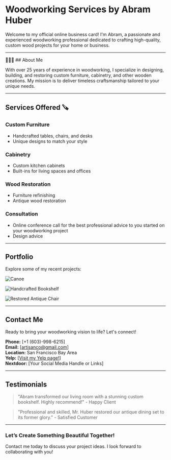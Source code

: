 # Woodworking Services by Abram Huber

Welcome to my official online business card! I'm Abram, a passionate and experienced woodworking professional dedicated to crafting high-quality, custom wood projects for your home or business.

---

👨🏻‍💼 ## About Me

With over 25 years of experience in woodworking, I specialize in designing, building, and restoring custom furniture, cabinetry, and other wooden creations. My mission is to deliver timeless craftsmanship tailored to your unique needs.

---

## Services Offered 🪚

### Custom Furniture
- Handcrafted tables, chairs, and desks
- Unique designs to match your style

### Cabinetry
- Custom kitchen cabinets
- Built-ins for living spaces and offices

### Wood Restoration
- Furniture refinishing
- Antique wood restoration

### Consultation
- Online conference call for the best professional advice to you started on your woodworking project
- Design advice

---

## Portfolio

Explore some of my recent projects:

![Canoe](https://via.placeholder.com/300 "Custom Canoe")

![Handcrafted Bookshelf](https://via.placeholder.com/300 "Handcrafted Bookshelf")

![Restored Antique Chair](https://via.placeholder.com/300 "Restored Antique Chair")

---

## Contact Me

Ready to bring your woodworking vision to life? Let's connect!

**Phone:** [+1 (603)-998-6215]  
**Email:** [artisanco@gmail.com]  
**Location:** San Francisco Bay Area  
**Yelp:** [[Visit my Yelp page!](https://www.yelp.com/biz/ah-artisanal-woodworking-san-jose?osq=AH+artisanal)]  
**Nextdoor:** [Your Social Media Handle or Links]  

---

## Testimonials

> "Abram transformed our living room with a stunning custom bookshelf. Highly recommend!" - Happy Client

> "Professional and skilled, Mr. Huber restored our antique dining set to its former glory." - Satisfied Customer

---

### Let’s Create Something Beautiful Together!

Contact me today to discuss your project ideas. I look forward to collaborating with you!
